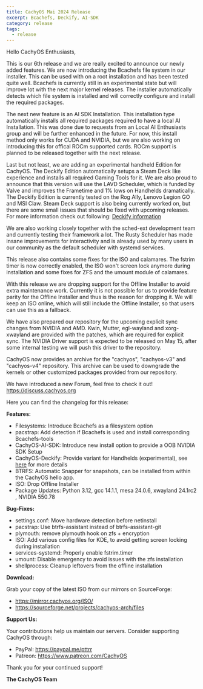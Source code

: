```yaml
---
title: CachyOS Mai 2024 Release
excerpt: Bcachefs, Deckify, AI-SDK
category: release
tags:
  - release
---
```


Hello CachyOS Enthusiasts,

This is our 6th release and we are really excited to announce our newly added features.
We are now introducing the Bcachefs file system in our installer. This can be used with on a root installation and has been tested quite well.
Bcachefs is currently still in an experimental state but will improve lot with the next major kernel releases. The installer automatically detects which file system is installed and will correctly configure and install the required packages.

The next new feature is an AI SDK Installation. This installation type automatically installs all required packages required to have a local AI Installation.
This was done due to requests from an Local AI Enthusiasts group and will be further enhanced in the future. For now, this install method only works for CUDA and NVIDIA, but we are also working on introducing this for offical ROCm supported cards. ROCm support is planned to be released together with the next release.

Last but not least, we are adding an experimental handheld Edition for CachyOS. The Deckify Edition automatically setups a Steam Deck like experience and installs all required Gaming Tools for it.
We are also proud to announce that this version will use the LAVD Scheduler, which is funded by Valve and improves the Frametime and 1% lows on Handhelds dramatically.
The Deckify Edition is currently tested on the Rog Ally, Lenovo Legion GO and MSI Claw. Steam Deck support is also being currently worked on, but there are some small issues that should be fixed with upcoming releases. For more information check out following: [Deckify information](https://discuss.cachyos.org/t/information-experimental-cachyos-deckify/203)

We are also working closely together with the sched-ext development team and currently testing their framework a lot. The Rusty Scheduler has made insane improvements for interactivity and is already used by many users in our community as the default scheduler with systemd services.

This release also contains some fixes for the ISO and calamares. The fstrim timer is now correctly enabled, the ISO won't screen lock anymore during installation and some fixes for ZFS and the umount module of calamares.

With this release we are dropping support for the Offline Installer to avoid extra maintenance work. Currently it is not possible for us to provide feature parity for the Offline Installer and thus is the reason for dropping it. We will keep an ISO online, which will still include the Offline Installer, so that users can use this as a fallback.

We have also prepared our repository for the upcoming explicit sync changes from NVIDIA and AMD. Kwin, Mutter, egl-wayland and xorg-xwayland are provided with the patches, which are required for explicit sync.
The NVIDIA Driver support is expected to be released on May 15, after some internal testing we will push this driver to the repository.

CachyOS now provides an archive for the "cachyos", "cachyos-v3" and "cachyos-v4" repository.
This archive can be used to downgrade the kernels or other customized packages provided from our repository.

We have introduced a new Forum, feel free to check it out!
https://discuss.cachyos.org


Here you can find the changelog for this release:

**Features:**
- Filesystems: Introduce Bcachefs as a filesystem option
- pacstrap: Add detection if Bcachefs is used and install corresponding Bcachefs-tools
- CachyOS-AI-SDK: Introduce new install option to provide a OOB NVIDIA SDK Setup
- CachyOS-Deckify: Provide variant for Handhelds (experimental), see [here](https://discuss.cachyos.org/t/information-experimental-cachyos-deckify/203) for more details
- BTRFS: Automatic Snapper for snapshots, can be installed from within the CachyOS hello app.
- ISO: Drop Offline Installer
- Package Updates: Python 3.12, gcc 14.1.1, mesa 24.0.6, xwayland 24.1rc2 , NVIDIA 550.78

**Bug-Fixes:**
- settings.conf: Move hardware detection before netinstall
- pacstrap: Use btrfs-assistant instead of btrfs-assistant-git
- plymouth: remove plymouth hook on zfs + encryption
- ISO: Add various config files for KDE, to avoid getting screen locking during installation
- services-systemd: Properly enable fstrim.timer
- umount: Disable emergency to avoid issues with the zfs installation
- shellprocess: Cleanup leftovers from the offline installation

**Download:**

Grab your copy of the latest ISO from our mirrors on SourceForge:

* https://mirror.cachyos.org/ISO/
* https://sourceforge.net/projects/cachyos-arch/files

**Support Us:**

Your contributions help us maintain our servers. Consider supporting CachyOS through:

* PayPal: https://paypal.me/pttrr
* Patreon: https://www.patreon.com/CachyOS

Thank you for your continued support!

**The CachyOS Team**
